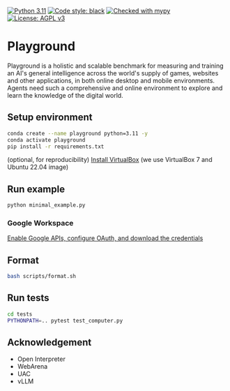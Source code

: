 [![Python 3.11](https://img.shields.io/badge/python-3.11-blue.svg)](https://www.python.org/downloads/release/python-3117/)
<a href="https://github.com/psf/black"><img alt="Code style: black" src="https://img.shields.io/badge/code%20style-black-000000.svg"></a>
<a href="https://mypy-lang.org/"><img src="https://www.mypy-lang.org/static/mypy_badge.svg" alt="Checked with mypy"></a>
[![License: AGPL v3](https://img.shields.io/badge/License-AGPL%20v3-blue.svg)](https://www.gnu.org/licenses/agpl-3.0)

# Playground

Playground is a holistic and scalable benchmark for measuring and training an AI's general intelligence across the world's supply of games, websites and other applications, in both online desktop and mobile environments. Agents need such a comprehensive and online environment to explore and learn the knowledge of the digital world.

## Setup environment

```bash
conda create --name playground python=3.11 -y
conda activate playground
pip install -r requirements.txt
```

(optional, for reproducibility) [Install VirtualBox](https://ubuntu.com/tutorials/how-to-run-ubuntu-desktop-on-a-virtual-machine-using-virtualbox#1-overview) (we use VirtualBox 7 and Ubuntu 22.04 image)

## Run example

```bash
python minimal_example.py
```

### Google Workspace

[Enable Google APIs, configure OAuth, and download the credentials](https://developers.google.com/docs/api/quickstart/python#set_up_your_environment)

## Format

```bash
bash scripts/format.sh
```

## Run tests

```bash
cd tests
PYTHONPATH=.. pytest test_computer.py
```

## Acknowledgement

- Open Interpreter
- WebArena
- UAC
- vLLM